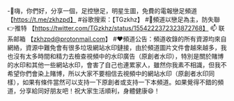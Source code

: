 -👋嗨，你們好，分享一個，足控戀足，明星生圖，免費的電報戀足頻道 【https://t.me/zkhzpd】
#谷歌搜索：【TGzkhz】
#🫰頻道以戀足為主，防失聯👉推特 【https://twitter.com/TGzkhz/status/1554222372323872768】
                      📫 联系邮箱 【zkhzpd@protonmail.com】
#❤️頻道公告：頻道收錄的所有資源均來自網絡，資源中難免會有很多垃圾網站水印鏈接，由於頻道圖片文件會越來越多，我也沒有太多時間和精力去檢查視頻中的水印廣告（原創者水印），特別是關於賭博的水印和其他一些網站水印，會害了自己也連累家人，雖然你我素不相識，但我不希望你們會染上賭博，所以大家不要相信去視頻中的網站水印（原創者水印同樣），如果有條件當然可以支持一下原創者或支持一下本頻道。如果覺得不錯的頻道，分享給同好朋友吧！祝大家生活順利，身體健康😄！
